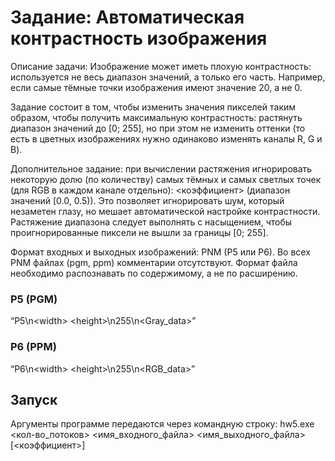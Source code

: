 # Задание: Автоматическая контрастность изображения
Описание задачи: Изображение может иметь плохую контрастность:
используется не весь диапазон значений, а только его часть.
Например, если самые тёмные точки изображения имеют значение
20, а не 0.

Задание состоит в том, чтобы изменить значения пикселей таким
образом, чтобы получить максимальную контрастность: растянуть
диапазон значений до [0; 255], но при этом не изменить оттенки (то
есть в цветных изображениях нужно одинаково изменять каналы R,
G и B).

Дополнительное задание: при вычислении растяжения
игнорировать некоторую долю (по количеству) самых тёмных и самых светлых точек (для RGB в каждом канале отдельно):
&lt;коэффициент&gt; (диапазон значений [0.0, 0.5)). Это позволяет
игнорировать шум, который незаметен глазу, но мешает автоматической настройке контрастности. Растяжение диапазона
следует выполнять с насыщением, чтобы проигнорированные
пиксели не вышли за границы [0; 255].

Формат входных и выходных изображений: PNM (P5 или P6). Во
всех PNM файлах (pgm, ppm) комментарии отсутствуют. Формат
файла необходимо распознавать по содержимому, а не по
расширению.

### P5 (PGM)
“P5\n&lt;width&gt; &lt;height&gt;\n255\n&lt;Gray_data&gt;”

### P6 (PPM)
“P6\n&lt;width&gt; &lt;height&gt;\n255\n&lt;RGB_data&gt;”

## Запуск
Аргументы программе передаются через командную строку: hw5.exe &lt;кол-во_потоков&gt; &lt;имя_входного_файла&gt; &lt;имя_выходного_файла&gt; [&lt;коэффициент&gt;]